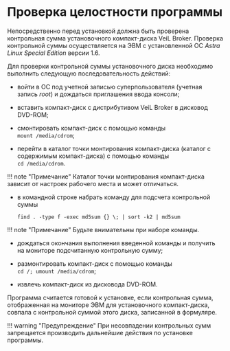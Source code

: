 # Проверка целостности программы

Непосредственно перед установкой должна быть проверена контрольная
сумма установочного компакт-диска VeiL Broker. Проверка
контрольной суммы осуществляется на ЭВМ с установленной 
ОС *Astra Linux Special Edition* версии 1.6.

Для проверки контрольной суммы установочного диска необходимо
выполнить следующую последовательность действий:

-   войти в ОС под учетной записью суперпользователя (учетная запись
    *root*) и дождаться приглашения ввода консоли;

-   вставить компакт-диск с дистрибутивом VeiL Broker в дисковод DVD-ROM;

-   смонтировать компакт-диск с помощью команды   
`mount /media/cdrom`;

-   перейти в каталог точки монтирования компакт-диска (каталог с
    содержимым компакт-диска) с помощью команды  
    `cd /media/cdrom`.

!!! note "Примечание"
    Каталог точки монтирования компакт-диска зависит от настроек
    рабочего места и может отличаться.

-   в командной строке набрать команду для подсчета контрольной суммы

    `find . -type f -exec md5sum {} \; | sort -k2 | md5sum`

!!! note "Примечание"
    Будьте внимательны при наборе команды.

-   дождаться окончания выполнения введенной команды и получить на
    мониторе подсчитанную контрольную сумму;

-   размонтировать компакт-диск с помощью команды  
    `cd /; umount /media/cdrom`;

-   извлечь компакт-диск из дисковода DVD-ROM.

Программа считается готовой к установке, если контрольная сумма,
отображенная на мониторе ЭВМ для установочного компакт-диска,
совпала с контрольной суммой этого диска, записанной в формуляре.

!!! warning "Предупреждение"
    При несовпадении контрольных сумм запрещается производить
    дальнейшие действия по установке программы.
